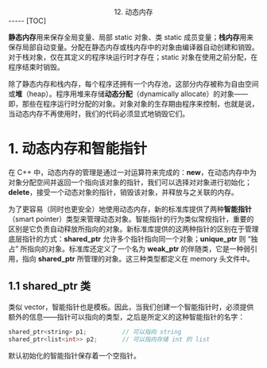 <center>12. 动态内存</center>
-----
[TOC]

**静态内存**用来保存全局变量、局部 static 对象、类 static 成员变量；**栈内存**用来保存局部自动变量。分配在静态内存或栈内存中的对象由编译器自动创建和销毁。对于栈对象，仅在其定义的程序块运行时才存在；static 对象在使用之前分配，在程序结束时销毁。

除了静态内存和栈内存，每个程序还拥有一个内存池，这部分内存被称为自由空间或**堆**（heap）。程序用堆来存储**动态分配**（dynamically allocate）的对象——即，那些在程序运行时分配的对象。对象对象的生存期由程序来控制，也就是说，当动态内存不再使用时，我们的代码必须显式地销毁它们。

# 1. 动态内存和智能指针

在 C++ 中，动态内存的管理是通过一对运算符来完成的：**new**，在动态内存中为对象分配空间并返回一个指向该对象的指针，我们可以选择对对象进行初始化；**delete**，接受一个动态对象的指针，销毁该对象，并释放与之关联的内存。

为了更容易（同时也更安全）地使用动态内存，新的标准库提供了两种**智能指针**（smart pointer）类型来管理动态对象。智能指针的行为类似常规指针，重要的区别是它负责自动释放所指向的对象。新标准库提供的这两种指针的区别在于管理底层指针的方式：**shared_ptr** 允许多个指针指向同一个对象；**unique_ptr** 则 “独占” 所指向的对象。标准库还定义了一个名为 **weak_ptr** 的伴随类，它是一种弱引用，指向 **shared_ptr** 所管理的对象。这三种类型都定义在 memory 头文件中。

## 1.1 shared_ptr 类

类似 vector，智能指针也是模板。因此，当我们创建一个智能指针时，必须提供额外的信息——指针可以指向的类型，之后是所定义的这种智能指针的名字：

```c++
shared_ptr<string> p1;			// 可以指向 string
shared_ptr<list<int>> p2;		// 可以指向存储 int 的 list
```

默认初始化的智能指针保存着一个空指针。